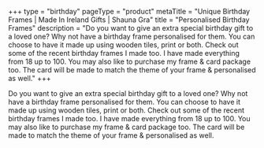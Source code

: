 +++
type = "birthday"
pageType = "product"
metaTitle = "Unique Birthday Frames | Made In Ireland Gifts | Shauna Gra"
title = "Personalised Birthday Frames"
description = "Do you want to give an extra special birthday gift to a loved one? Why not have a birthday frame personalised for them. You can choose to have it made up using wooden tiles, print or both. Check out some of the recent birthday frames I made too. I have made everything from 18 up to 100. You may also like to purchase my frame & card package too. The card will be made to match the theme of your frame & personalised as well."
+++

Do you want to give an extra special birthday gift to a loved one? Why not have a birthday frame personalised for them. You can choose to have it made up using wooden tiles, print or both. Check out some of the recent birthday frames I made too. I have made everything from 18 up to 100. You may also like to purchase my frame & card package too. The card will be made to match the theme of your frame & personalised as well.
